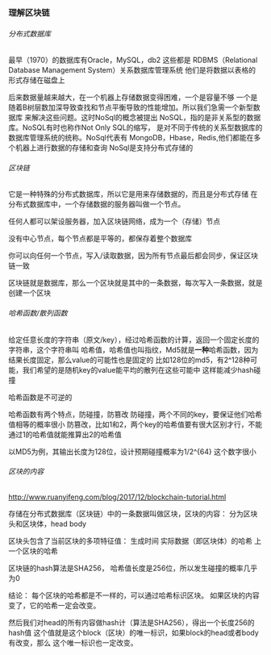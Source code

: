### 理解区块链

###### 分布式数据库
最早（1970）的数据库有Oracle，MySQL，db2 这些都是 
RDBMS（Relational Database Management System）关系数据库管理系统
他们是将数据以表格的形式存储在磁盘上

后来数据量越来越大，在一个机器上存储数据变得困难，一个是容量不够
一个是随着B树层数加深导致查找和节点平衡导致的性能增加。所以我们急需一个新型数据库
来解决这些问题。这时NoSql的概念被提出
NoSQL，指的是非关系型的数据库。NoSQL有时也称作Not Only SQL的缩写，
是对不同于传统的关系型数据库的数据库管理系统的统称。NoSql代表有
MongoDB，Hbase，Redis,他们都能在多个机器上进行数据的存储和查询
NoSql是支持分布式存储的

###### 区块链
它是一种特殊的分布式数据库，所以它是用来存储数据的，而且是分布式存储
在分布式数据库中，一个存储数据的服务器叫做一个节点。

任何人都可以架设服务器，加入区块链网络，成为一个（存储）节点

没有中心节点，每个节点都是平等的，都保存着整个数据库

你可以向任何一个节点，写入/读取数据，因为所有节点最后都会同步，保证区块链一致

区块链就是数据库，那么一个区块就是其中的一条数据，每次写入一条数据，就是创建一个区块

###### 哈希函数/散列函数
给定任意长度的字符串（原文/key），经过哈希函数的计算，返回一个固定长度的字符串，这个字符串叫
哈希值，哈希值也叫指纹，Md5就是**一种**哈希函数，因为结果长度固定，那么value的可能性也是固定的
比如128位的md5，有2^128种可能，我们希望的是随机key的value能平均的散列在这些可能中
这样能减少hash碰撞


哈希函数是不可逆的

哈希函数有两个特点，防碰撞，防篡改
防碰撞，两个不同的key，要保证他们哈希值相等的概率很小
防篡改，比如1和2，两个key的哈希值要有很大区别才行，不能通过1的哈希值就能推算出2的哈希值

以MD5为例，其输出长度为128位，设计预期碰撞概率为1/2^{64} 这个数字很小

###### 区块的内容
http://www.ruanyifeng.com/blog/2017/12/blockchain-tutorial.html

存储在分布式数据库（区块链）中的一条数据叫做区块，区块的内容：
分为区块头和区块体，head body

区块头包含了当前区块的多项特征值：
生成时间
实际数据（即区块体）的哈希
上一个区块的哈希

区块链的hash算法是SHA256， 哈希值长度是256位，所以发生碰撞的概率几乎为0

结论：
每个区块的哈希都是不一样的，可以通过哈希标识区块。
如果区块的内容变了，它的哈希一定会改变。

然后我们对head的所有内容做hash计（算法是SHA256），得出一个长度256的hash值
这个值就是这个block（区块）的唯一标识，如果block的head或者body有改变，那么
这个唯一标识也一定改变。








